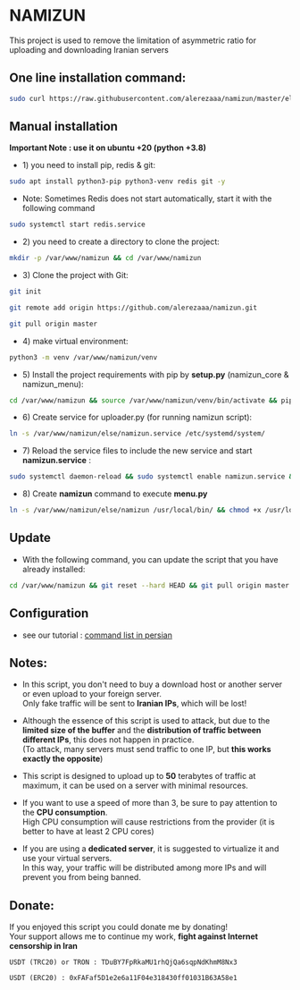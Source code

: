 # NAMIZUN

This project is used to remove the limitation of asymmetric ratio for uploading and downloading Iranian servers

## One line installation command:

```bash
sudo curl https://raw.githubusercontent.com/alerezaaa/namizun/master/else/setup.sh | sudo bash
```

## Manual installation

**Important Note : use it on ubuntu +20 (python +3.8)**

- 1\) you need to install pip, redis & git:

```bash
sudo apt install python3-pip python3-venv redis git -y
```

- Note: Sometimes Redis does not start automatically, start it with the following command

```bash
sudo systemctl start redis.service
```

- 2\) you need to create a directory to clone the project:

```bash
mkdir -p /var/www/namizun && cd /var/www/namizun
```

- 3\) Clone the project with Git:

```bash
git init
```

```bash
git remote add origin https://github.com/alerezaaa/namizun.git
```

```bash
git pull origin master
```

- 4\) make virtual environment:

```bash
python3 -m venv /var/www/namizun/venv
```

- 5\) Install the project requirements with pip by **setup.py** (namizun_core & namizun_menu):

```bash
cd /var/www/namizun && source /var/www/namizun/venv/bin/activate && pip install wheel && pip install namizun_core/ namizun_menu/ && deactivate
```

- 6\) Create service for uploader.py (for running namizun script):

```bash
ln -s /var/www/namizun/else/namizun.service /etc/systemd/system/
```

- 7\) Reload the service files to include the new service and start **namizun.service** :

```bash
sudo systemctl daemon-reload && sudo systemctl enable namizun.service && sudo systemctl start namizun.service
```

- 8\) Create **namizun** command to execute **menu.py**

```bash
ln -s /var/www/namizun/else/namizun /usr/local/bin/ && chmod +x /usr/local/bin/namizun
```

## Update

- With the following command, you can update the script that you have already installed:

```bash
cd /var/www/namizun && git reset --hard HEAD && git pull origin master && source /var/www/namizun/venv/bin/activate && pip install namizun_core/ namizun_menu/ && deactivate && systemctl daemon-reload && chmod +x /usr/local/bin/namizun
```

## Configuration

- see our tutorial : [command list in persian](https://telegra.ph/commandlist-of-namizun-12-26)

## Notes:
- In this script, you don't need to buy a download host or another server or even upload to your foreign server.\
Only fake traffic will be sent to **Iranian IPs**, which will be lost!


- Although the essence of this script is used to attack, but due to the **limited size of the buffer** and the **distribution of traffic between different IPs**, this does not happen in practice.\
(To attack, many servers must send traffic to one IP, but **this works exactly the opposite**)


- This script is designed to upload up to **50** terabytes of traffic at maximum, it can be used on a server with minimal resources.


- If you want to use a speed of more than 3, be sure to pay attention to the **CPU consumption**.\
High CPU consumption will cause restrictions from the provider (it is better to have at least 2 CPU cores)


- If you are using a **dedicated server**, it is suggested to virtualize it and use your virtual servers.\
In this way, your traffic will be distributed among more IPs and will prevent you from being banned.

## Donate:

If you enjoyed this script you could donate me by donating!\
Your support allows me to continue my work, **fight against Internet censorship in Iran**

`USDT (TRC20) or TRON : TDuBY7FpRkaMU1rhQjQa6sqpNdKhmM8Nx3`

`USDT (ERC20) : 0xFAFaf5D1e2e6a11F04e318430ff01031B63A58e1`

